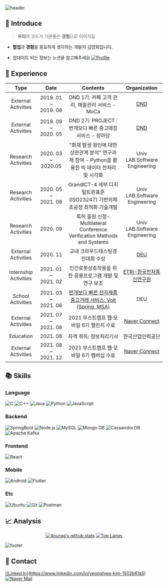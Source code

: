 ![header](https://capsule-render.vercel.app/api?type=waving&color=auto&height=300&section=header&text=KIM%20YEONG%20HWA&fontSize=90&animation=fadeIn&fontColor=#c9c9c9)
## 🎤 Introduce
> **우리**의 코드가 기분좋은 **경험**으로 이어지길
- **협업**과 **경험**을 중요하게 생각하는 개발자 김영화입니다.

- 업데이트 되는 정보는 노션을 참고해주세요  [![Profile](https://img.shields.io/badge/Notion-000000?style=flat-square&logo=Notion&logoColor=white)](https://destiny-plastic-e9d.notion.site/Kim-Yeonghwa-c5069140e8034c59a7ed5a93ab008448)

## 📆 Experience
|Type|Date|Contents|Organization|
|:--:|:--:|:------:|:----------:|
|External Activities|2019. 01 ~</br>2019. 08|DND 1기: 카페 고객 관리, 매출관리 서비스 - MoCa|[DND](https://dnd.ac/)|
|External Activities|2019. 09 ~</br>2020. 05|DND 2기: PROJECT : 번개보다 빠른 중고매칭 서비스 - 장마당|[DND](https://dnd.ac/)|
|Research Activities|2020. 03 ~ 2020.05|"화재 발생 원인에 대한 상관관계 분석" 연구과제 참여 - Python을 활용한 빅 데이터 전처리 및 시각화|Univ LAB.Software Engineering|
|Research Activities|2020. 05 ~</br>2021. 08|GrandICT-4 세부 디지털트윈표준(ISO23247) 기반의제조공정 최적화 기술개발|Univ LAB.Software Engineering|
|Research Activities|2020. 09|특허 출원 신청- Multilateral Conference Verification Methods and Systems|Univ LAB.Software Engineering|
|External Activities|2020. 11|교내 크라우드테스팅경진대회 수상|[DEU](https://www.deu.ac.kr/www/boardview/9/1515)|
|Internship Activities|2021. 01 ~</br>2021. 02|인간로봇상호작용을 위한 응용프로그램 개발 및 연구 보조|[ETRI-한국전자통신연구원](https://www.etri.re.kr)|
|School Activities|2021. 03 ~</br>2021. 06|[번개보다 빠른 전자제품 중고거래 서비스: Volt (Spring, MSA)](https://github.com/DEU-Volt/spring_backend)|DEU|
|External Activities|2021. 07 ~</br>2021. 08|2021 부스트캠프 웹·모바일 6기 챌린지 수료|[Naver Connect](https://boostcamp.connect.or.kr/)|
|Education|2021. 08|자격 취득: 정보처리기사|한국산업인력공단|
|External Activities|2021. 08 ~</br>2021. 12|2021 부스트캠프 웹·모바일 6기 멤버십 수료|[Naver Connect](https://boostcamp.connect.or.kr/)|


## 📚 Skills
### Language
![C](https://img.shields.io/badge/C-A8B9CC?style=flat-square&logo=C&logoColor=white)
![C++](https://img.shields.io/badge/C++-00599C?style=flat-square&logo=C%2B%2B&logoColor=white)
![Java](https://img.shields.io/badge/Java-007396?style=flat-square&logo=Java&logoColor=white)
![Python](https://img.shields.io/badge/Python-3776AB?style=flat-square&logo=Python&logoColor=white)
![JavaScript](https://img.shields.io/badge/JavaScript-F7DF1E?style=flat-square&logo=JavaScript&logoColor=white)

### Backend
![SpringBoot](https://img.shields.io/badge/SpringBoot-6DB33F?style=flat-square&logo=SpringBoot&logoColor=white)
![Node.js](https://img.shields.io/badge/Node.js-339933?style=flat-square&logo=Node.js&logoColor=white)
![MySQL](https://img.shields.io/badge/MySQL-4479A1?style=flat-square&logo=MySQL&logoColor=white)
![Mongo DB](https://img.shields.io/badge/MongoDB-47A248?style=flat-square&logo=MongoDB&logoColor=white)
![Cassandra DB](https://img.shields.io/badge/Cassandra-1287B1?style=flat-square&logo=ApacheCassandra&logoColor=white)
![Apache Kafka](https://img.shields.io/badge/Apache%20Kafka-000?style=flat-square&logo=apachekafka)

### Frontend
![React](https://img.shields.io/badge/React-61DAFB?style=flat-square&logo=React&logoColor=white)

### Mobile
![Android](https://img.shields.io/badge/Android-3DDC84?style=flat-square&logo=Android&logoColor=white)
![Flutter](https://img.shields.io/badge/Flutter-02569B?style=flat-square&logo=Flutter&logoColor=white)

### Etc
![Ubuntu](https://img.shields.io/badge/Ubuntu-E95420?style=flat-square&logo=Ubuntu&logoColor=white)
![Git](https://img.shields.io/badge/Git-F05032?style=flat-square&logo=Git&logoColor=white)
![Postman](https://img.shields.io/badge/Postman-FF6C37?style=flat-square&logo=Postman&logoColor=white)


## 📈 Analysis
<div align=center>
 <div>
  
  [![Anurag's github stats](https://github-readme-stats.vercel.app/api?username=K-moovie)](https://github.com/anuraghazra/github-readme-stats)
  [![Top Langs](https://github-readme-stats.vercel.app/api/top-langs/?username=K-moovie&layout=compact)](https://github.com/anuraghazra/github-readme-stats)
  </div>
</div>

![footer](https://capsule-render.vercel.app/api?type=waving&color=auto&height=300&section=footer)

## 📮 Contact
[![Linked In]](https://img.shields.io/badge/LinkedIn-0077B5?style=flat-square&logo=linkedin&logoColor=white)(https://www.linkedin.com/in/yeonghwa-kim-1502b61a5)
[![Naver Mail](https://img.shields.io/badge/Naver%20Mail-03C75A?style=flat-square&logo=Naver&logoColor=white)](mailto:kyha97@naver.com?subject=[Github])
